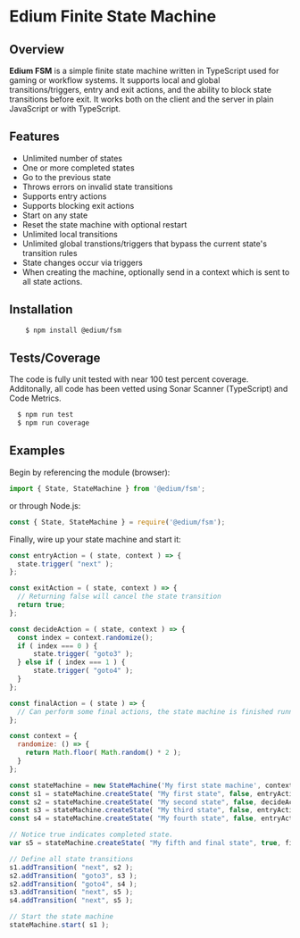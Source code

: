 # Edium Finite State Machine
## Overview
**Edium FSM** is a simple finite state machine written in TypeScript used for gaming or workflow systems. It supports local and global transitions/triggers, entry and exit actions, and the ability to block state transitions before exit. It works both on the client and the server in plain JavaScript or with TypeScript.

## Features
- Unlimited number of states
- One or more completed states
- Go to the previous state
- Throws errors on invalid state transitions
- Supports entry actions
- Supports blocking exit actions
- Start on any state
- Reset the state machine with optional restart
- Unlimited local transitions
- Unlimited global transtions/triggers that bypass the current state's transition rules
- State changes occur via triggers
- When creating the machine, optionally send in a context which is sent to all state actions.
## Installation

```bash
    $ npm install @edium/fsm
```

## Tests/Coverage

The code is fully unit tested with near 100 test percent coverage. Additonally, all code has been vetted using Sonar Scanner (TypeScript) and Code Metrics.

```bash
  $ npm run test
  $ npm run coverage
```

## Examples

Begin by referencing the module (browser):

```javascript
import { State, StateMachine } from '@edium/fsm';
```

or through Node.js:

```javascript
const { State, StateMachine } = require('@edium/fsm');
```

Finally, wire up your state machine and start it:

```Javascript
const entryAction = ( state, context ) => {
  state.trigger( "next" );
};

const exitAction = ( state, context ) => {
  // Returning false will cancel the state transition
  return true;
};

const decideAction = ( state, context ) => {
  const index = context.randomize();
  if ( index === 0 ) {
      state.trigger( "goto3" );
  } else if ( index === 1 ) {
      state.trigger( "goto4" );
  }
};

const finalAction = ( state ) => {
  // Can perform some final actions, the state machine is finished running.
};

const context = {
  randomize: () => {
    return Math.floor( Math.random() * 2 );
  }
};

const stateMachine = new StateMachine('My first state machine', context);
const s1 = stateMachine.createState( "My first state", false, entryAction);
const s2 = stateMachine.createState( "My second state", false, decideAction, exitAction); // Trivial use of exit action as an example.
const s3 = stateMachine.createState( "My third state", false, entryAction);
const s4 = stateMachine.createState( "My fourth state", false, entryAction);

// Notice true indicates completed state.
var s5 = stateMachine.createState( "My fifth and final state", true, finalAction); 

// Define all state transitions
s1.addTransition( "next", s2 );
s2.addTransition( "goto3", s3 );
s2.addTransition( "goto4", s4 );
s3.addTransition( "next", s5 );
s4.addTransition( "next", s5 );

// Start the state machine
stateMachine.start( s1 );
```